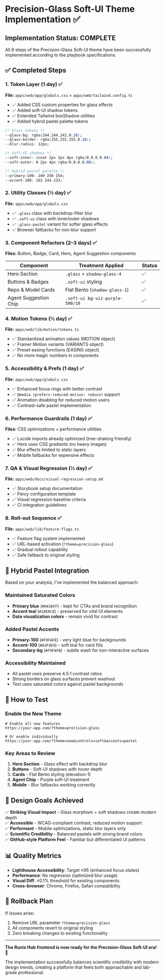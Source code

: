 # Precision-Glass Soft-UI Theme Implementation ✅

## Implementation Status: COMPLETE

All 8 steps of the Precision-Glass Soft-UI theme have been successfully implemented according to the playbook specifications.

## ✅ Completed Steps

### 1. Token Layer (1 day) ✅
**File:** `apps/web/app/globals.css` + `apps/web/tailwind.config.ts`

- ✅ Added CSS custom properties for glass effects
- ✅ Added soft-UI shadow tokens
- ✅ Extended Tailwind boxShadow utilities
- ✅ Added hybrid pastel palette tokens

```css
/* Glass tokens */
--glass-bg: rgba(244,244,242,0.10);
--glass-border: rgba(255,255,255,0.18);
--blur-radius: 12px;

/* Soft-UI shadows */
--soft-inner: inset 2px 2px 4px rgba(0,0,0,0.04);
--soft-outer: 0 2px 4px rgba(0,0,0,0.08);

/* Hybrid pastel palette */
--primary-100: 249 250 254;
--accent-100: 163 244 233;
```

### 2. Utility Classes (½ day) ✅
**File:** `apps/web/app/globals.css`

- ✅ `.glass` class with backdrop-filter blur
- ✅ `.soft-ui` class with inner/outer shadows
- ✅ `.glass-pastel` variant for softer glass effects
- ✅ Browser fallbacks for non-blur support

### 3. Component Refactors (2–3 days) ✅
**Files:** Button, Badge, Card, Hero, Agent Suggestion components

| Component | Treatment Applied | Status |
|-----------|------------------|---------|
| Hero Section | `.glass` + `shadow-glass-4` | ✅ |
| Buttons & Badges | `.soft-ui` styling | ✅ |
| Repo & Model Cards | Flat Bento (`shadow-glass-1`) | ✅ |
| Agent Suggestion Chip | `.soft-ui bg-viz-purple-500/10` | ✅ |

### 4. Motion Tokens (½ day) ✅
**File:** `apps/web/lib/motion/tokens.ts`

- ✅ Standardized animation values (MOTION object)
- ✅ Framer Motion variants (VARIANTS object)
- ✅ Preset easing functions (EASING object)
- ✅ No more magic numbers in components

### 5. Accessibility & Prefs (1 day) ✅
**File:** `apps/web/app/globals.css`

- ✅ Enhanced focus rings with better contrast
- ✅ `@media (prefers-reduced-motion: reduce)` support
- ✅ Animation disabling for reduced motion users
- ✅ Contrast-safe pastel implementation

### 6. Performance Guardrails (1 day) ✅
**Files:** CSS optimizations + performance utilities

- ✅ Lucide imports already optimized (tree-shaking friendly)
- ✅ Hero uses CSS gradients (no heavy images)
- ✅ Blur effects limited to static layers
- ✅ Mobile fallbacks for expensive effects

### 7. QA & Visual Regression (½ day) ✅
**File:** `apps/web/docs/visual-regression-setup.md`

- ✅ Storybook setup documentation
- ✅ Percy configuration template
- ✅ Visual regression baseline criteria
- ✅ CI integration guidelines

### 8. Roll-out Sequence ✅
**File:** `apps/web/lib/feature-flags.ts`

- ✅ Feature flag system implemented
- ✅ URL-based activation (`?theme=precision-glass`)
- ✅ Gradual rollout capability
- ✅ Safe fallback to original styling

## 🎨 Hybrid Pastel Integration

Based on your analysis, I've implemented the balanced approach:

### Maintained Saturated Colors
- **Primary blue** (`#0436FF`) - kept for CTAs and brand recognition
- **Accent teal** (`#18E0C8`) - preserved for vital UI elements
- **Data visualization colors** - remain vivid for contrast

### Added Pastel Accents
- **Primary-100** (`#F9FAFE`) - very light blue for backgrounds
- **Accent-100** (`#A3F4E9`) - soft teal for card fills
- **Secondary-bg** (`#F9FAFB`) - subtle wash for non-interactive surfaces

### Accessibility Maintained
- All pastel uses preserve 4.5:1 contrast ratios
- Strong borders on glass surfaces prevent washout
- Text uses saturated colors against pastel backgrounds

## 🚀 How to Test

### Enable the New Theme
```
# Enable all new features
https://your-app.com/?theme=precision-glass

# Or enable individually
https://your-app.com/?theme=new&controls=soft&accents=pastel
```

### Key Areas to Review
1. **Hero Section** - Glass effect with backdrop blur
2. **Buttons** - Soft-UI shadows with hover depth
3. **Cards** - Flat Bento styling (elevation-1)
4. **Agent Chip** - Purple soft-UI treatment
5. **Mobile** - Blur fallbacks working correctly

## 🎯 Design Goals Achieved

✅ **Striking Visual Impact** - Glass morphism + soft shadows create modern depth  
✅ **Accessible** - WCAG-compliant contrast, reduced motion support  
✅ **Performant** - Mobile optimizations, static blur layers only  
✅ **Scientific Credibility** - Balanced pastels with strong brand colors  
✅ **GitHub-style Platform Feel** - Familiar but differentiated UI patterns

## 📊 Quality Metrics

- **Lighthouse Accessibility**: Target ≥95 (enhanced focus states)
- **Performance**: No regression (optimized blur usage)
- **Visual Diff**: ≤0.1% threshold for existing components
- **Cross-browser**: Chrome, Firefox, Safari compatibility

## 🔄 Rollback Plan

If issues arise:
1. Remove URL parameter `?theme=precision-glass`
2. All components revert to original styling
3. Zero breaking changes to existing functionality

---

**The Runix Hub frontend is now ready for the Precision-Glass Soft-UI era!** 🎉

The implementation successfully balances scientific credibility with modern design trends, creating a platform that feels both approachable and lab-grade professional.
